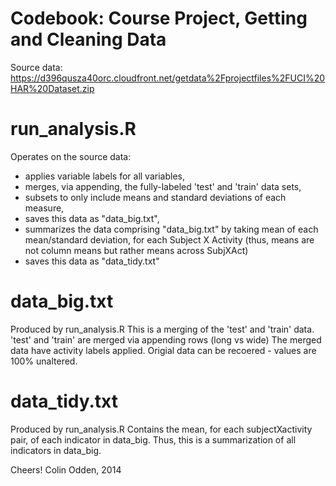 Codebook: Course Project,
Getting and Cleaning Data
========================================
Source data: https://d396qusza40orc.cloudfront.net/getdata%2Fprojectfiles%2FUCI%20HAR%20Dataset.zip

# run_analysis.R
Operates on the source data:
* applies variable labels for all variables,
* merges, via appending, the fully-labeled 'test' and 'train' data sets,
* subsets to only include means and standard deviations of each measure,
* saves this data as "data_big.txt",
* summarizes the data comprising "data_big.txt" by taking mean of each mean/standard deviation,
      for each Subject X Activity (thus, means are not column means but rather means across SubjXAct)
* saves this data as "data_tidy.txt"

# data_big.txt
Produced by run_analysis.R
This is a merging of the 'test' and 'train' data.
'test' and 'train' are merged via appending rows (long vs wide)
The merged data have activity labels applied.
Origial data can be recoered - values are 100% unaltered.

# data_tidy.txt
Produced by run_analysis.R
Contains the mean, for each subjectXactivity pair, of each indicator in data_big.
Thus, this is a summarization of all indicators in data_big.


Cheers!
Colin Odden, 2014